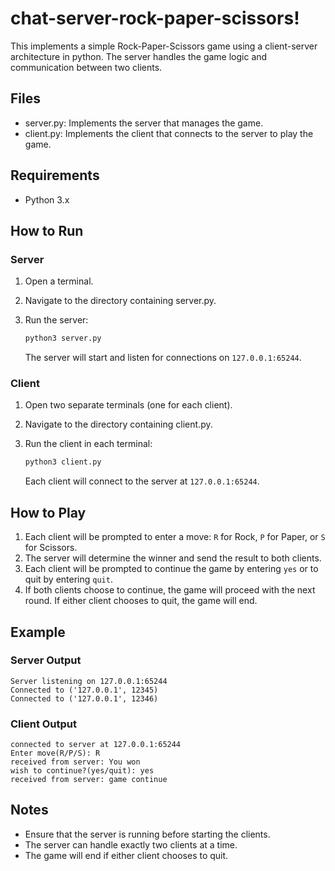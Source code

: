 # chat-server-rock-paper-scissors!



This  implements a simple Rock-Paper-Scissors game using a client-server architecture in python. The server handles the game logic and communication between two clients.

## Files

- server.py: Implements the server that manages the game.
- client.py: Implements the client that connects to the server to play the game.

## Requirements

- Python 3.x

## How to Run

### Server

1. Open a terminal.
2. Navigate to the directory containing server.py.
3. Run the server:

    ```sh
    python3 server.py
    ```

   The server will start and listen for connections on `127.0.0.1:65244`.

### Client

1. Open two separate terminals (one for each client).
2. Navigate to the directory containing client.py.
3. Run the client in each terminal:

    ```sh
    python3 client.py
    ```

   Each client will connect to the server at `127.0.0.1:65244`.

## How to Play

1. Each client will be prompted to enter a move: `R` for Rock, `P` for Paper, or `S` for Scissors.
2. The server will determine the winner and send the result to both clients.
3. Each client will be prompted to continue the game by entering `yes` or to quit by entering `quit`.
4. If both clients choose to continue, the game will proceed with the next round. If either client chooses to quit, the game will end.

## Example

### Server Output

```
Server listening on 127.0.0.1:65244
Connected to ('127.0.0.1', 12345)
Connected to ('127.0.0.1', 12346)
```

### Client Output

```
connected to server at 127.0.0.1:65244
Enter move(R/P/S): R
received from server: You won
wish to continue?(yes/quit): yes
received from server: game continue
```

## Notes

- Ensure that the server is running before starting the clients.
- The server can handle exactly two clients at a time.
- The game will end if either client chooses to quit.

